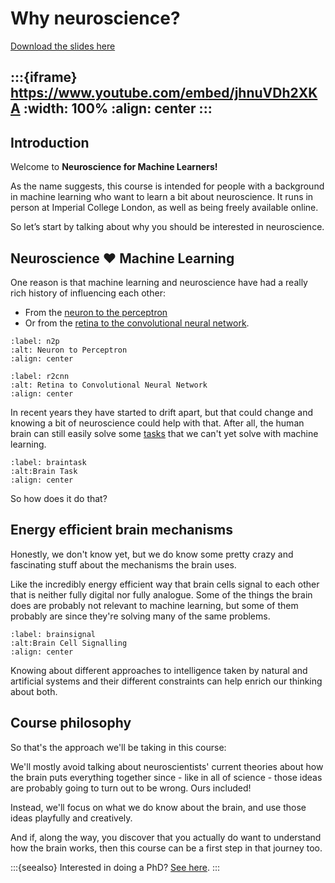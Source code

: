 # Why neuroscience?

[Download the slides here](slides/W0-V0-why-neuroscience.pptx)

:::{iframe} https://www.youtube.com/embed/jhnuVDh2XKA
:width: 100%
:align: center
:::
---

## Introduction

Welcome to **Neuroscience for Machine Learners!**

As the name suggests, this course is intended for people with a background in machine learning who want to learn a bit about neuroscience. It runs in person at Imperial College London, as well as being freely available online.

So let’s start by talking about why you should be interested in neuroscience.

## Neuroscience ❤️ Machine Learning

One reason is that machine learning and neuroscience have had a really rich history of influencing each other:

* From the [neuron to the perceptron](#n2p)
* Or from the [retina to the convolutional neural network](#r2cnn).

```{figure} figures/neuron2perceptron.jpg
:label: n2p
:alt: Neuron to Perceptron
:align: center
```

```{figure} figures/retina2cnn.jpg
:label: r2cnn
:alt: Retina to Convolutional Neural Network
:align: center
```

In recent years they have started to drift apart, but that could change and knowing a bit of neuroscience could help with that. After all, the human brain can still easily solve some [tasks](#braintask) that we can't yet solve with machine learning.

```{figure} figures/braintask.png
:label: braintask
:alt:Brain Task
:align: center
```

So how does it do that?

## Energy efficient brain mechanisms

Honestly, we don't know yet, but we do know some pretty crazy and fascinating stuff about the mechanisms the brain uses.

Like the incredibly energy efficient way that brain cells signal to each other that is neither fully digital nor fully analogue. Some of the things the brain does are probably not relevant to machine learning, but some of them probably are since they're solving many of the same problems.

```{figure} figures/brainsignal.png
:label: brainsignal
:alt:Brain Cell Signalling
:align: center
```

Knowing about different approaches to intelligence taken by natural and artificial systems and their different constraints can help enrich our thinking about both.

## Course philosophy

So that's the approach we'll be taking in this course:

We'll mostly avoid talking about neuroscientists' current theories about how the brain puts everything together since - like in all of science - those ideas are probably going to turn out to be wrong. Ours included!

Instead, we'll focus on what we do know about the brain, and use those ideas playfully and creatively.

And if, along the way, you discover that you actually do want to understand how the brain works, then this course can be a first step in that journey too.

:::{seealso}
Interested in doing a PhD? [See here](http://neural-reckoning.org/apply_phd.html).
:::
